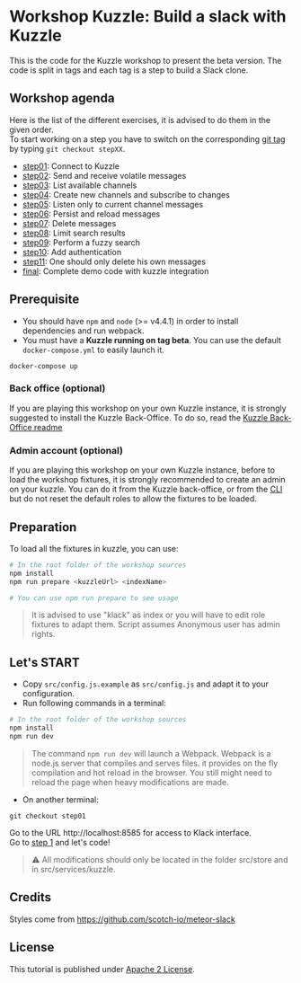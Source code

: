 # Workshop Kuzzle: Build a slack with Kuzzle

This is the code for the Kuzzle workshop to present the beta version. The code is split in tags and each tag is a step to build a Slack clone.

## Workshop agenda

Here is the list of the different exercises, it is advised to do them in the given order.  
To start working on a step you have to switch on the corresponding [git tag](https://github.com/kuzzleio/kuzzle-challenge-klack/releases) by typing `git checkout stepXX`.

* [step01](steps/step01.md): Connect to Kuzzle
* [step02](steps/step02.md): Send and receive volatile messages
* [step03](steps/step03.md): List available channels
* [step04](steps/step04.md): Create new channels and subscribe to changes
* [step05](steps/step05.md): Listen only to current channel messages
* [step06](steps/step06.md): Persist and reload messages
* [step07](steps/step07.md): Delete messages
* [step08](steps/step08.md): Limit search results
* [step09](steps/step09.md): Perform a fuzzy search
* [step10](steps/step10.md): Add authentication
* [step11](steps/step11.md): One should only delete his own messages
* [final](steps/final.md): Complete demo code with kuzzle integration

## Prerequisite

* You should have `npm` and `node` (>= v4.4.1) in order to install dependencies and run webpack.
* You must have a **Kuzzle running on tag beta**. You can use the default `docker-compose.yml` to easily launch it.
```
docker-compose up
```

### Back office (optional)
If you are playing this workshop on your own Kuzzle instance, it is strongly suggested to install the Kuzzle Back-Office.
To do so, read the [Kuzzle Back-Office readme](https://github.com/kuzzleio/kuzzle-bo)

### Admin account (optional)
If you are playing this workshop on your own Kuzzle instance, before to load the workshop fixtures, it is strongly recommended to create an admin on your kuzzle.
You can do it from the Kuzzle back-office, or from the [CLI](https://github.com/kuzzleio/kuzzle/tree/beta/bin) but do not reset the default roles to allow the fixtures to be loaded.


## Preparation

To load all the fixtures in kuzzle, you can use:

```bash
# In the root folder of the workshop sources
npm install
npm run prepare <kuzzleUrl> <indexName>

# You can use npm run prepare to see usage
```

> It is advised to use "klack" as index or you will have to edit role fixtures to adapt them.
Script assumes Anonymous user has admin rights.

## Let's START

* Copy `src/config.js.example` as `src/config.js` and adapt it to your configuration.
* Run following commands in a terminal:
```bash
# In the root folder of the workshop sources
npm install
npm run dev
```

> The command `npm run dev` will launch a Webpack. Webpack is a node.js server that compiles and serves files. it provides on the fly compilation and hot reload in the browser.
You still might need to reload the page when heavy modifications are made.

* On another terminal:
```
git checkout step01
```

Go to the URL http://localhost:8585 for access to Klack interface.  
Go to [step 1](./steps/step01.md) and let's code!

> :warning: All modifications should only be located in the folder src/store and in src/services/kuzzle.

## Credits

Styles come from https://github.com/scotch-io/meteor-slack

## License

This tutorial is published under [Apache 2 License](LICENSE.md).
